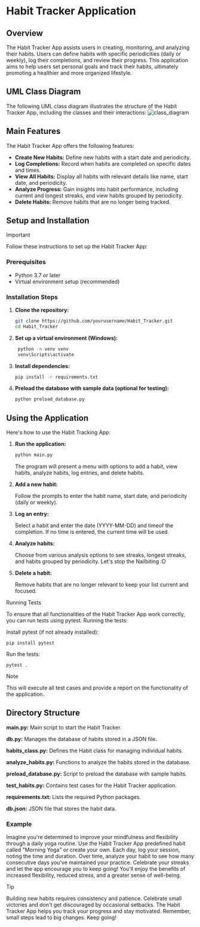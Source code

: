 # Habit Tracker Application

## Overview
The Habit Tracker App assists users in creating, monitoring, and analyzing their habits. Users can define habits with specific periodicities (daily or weekly), log their completions, and review their progress. This application aims to help users set personal goals and track their habits, ultimately promoting a healthier and more organized lifestyle.

## UML Class Diagram
The following UML class diagram illustrates the structure of the Habit Tracker App, including the classes and their interactions:
![class_diagram](https://github.com/user-attachments/assets/a636a8d4-53d1-4f1b-826d-0ace748575d9)


## Main Features
The Habit Tracker App offers the following features:
- **Create New Habits:** Define new habits with a start date and periodicity.
- **Log Completions:** Record when habits are completed on specific dates and times.
- **View All Habits:** Display all habits with relevant details like name, start date, and periodicity.
- **Analyze Progress:** Gain insights into habit performance, including current and longest streaks, and view habits grouped by periodicity.
- **Delete Habits:** Remove habits that are no longer being tracked.

## Setup and Installation
> [!IMPORTANT]
> Follow these instructions to set up the Habit Tracker App:



### Prerequisites
- Python 3.7 or later
- Virtual environment setup (recommended)


### Installation Steps

1. **Clone the repository:**
    ```sh
    git clone https://github.com/yourusername/Habit_Tracker.git
    cd Habit_Tracker
    ```

2. **Set up a virtual environment (Windows):**
   ```sh
    python -m venv venv
    venv\Scripts\activate
   
   
3. **Install dependencies:**
    ```sh
   pip install -r requirements.txt
    ```

4. **Preload the database with sample data (optional for testing):**
    ```sh
    python preload_database.py
    
    ```
## Using the Application

Here's how to use the Habit Tracking App:

1. **Run the application:**
    ```sh
    python main.py
    ```
   The program will present a menu with options to add a habit, view habits, analyze habits, log entries, and delete habits.

2. **Add a new habit:**

     Follow the prompts to enter the habit name, start date, and periodicity (daily or weekly).


3. **Log an entry:**

     Select a habit and enter the date (YYYY-MM-DD) and timeof the completion. If no time is entered, the current time will be used.


4. **Analyze habits:**

      Choose from various analysis options to see streaks, longest streaks, and habits grouped by periodicity. Let's stop the Nailbiting :D 


5. **Delete a habit:**

      Remove habits that are no longer relevant to keep your list current and focused.

Running Tests

To ensure that all functionalities of the Habit Tracker App work correctly, you can run tests using pytest.
Running the tests:

 Install pytest (if not already installed):


    pip install pytest

Run the tests:



    pytest .
    
> [!NOTE]
>This will execute all test cases and provide a report on the functionality of the application.

## Directory Structure

**main.py:**  Main script to start the Habit Tracker.
  
**db.py:** Manages the database of habits stored in a JSON file.

**habits_class.py:** Defines the Habit class for managing individual habits.

**analyze_habits.py:** Functions to analyze the habits stored in the database.

**preload_database.py:** Script to preload the database with sample habits.

**test_habits.py:** Contains test cases for the Habit Tracker application.

**requirements.txt:** Lists the required Python packages.

**db.json:** JSON file that stores the habit data.
    
  ### Example
    
Imagine you're determined to improve your mindfulness and flexibility through a daily yoga routine. Use the Habit Tracker App predefined habit called "Morning Yoga" or create your own. Each day, log your session, noting the time and duration. Over time, analyze your habit to see how many consecutive days you've maintained your practice. Celebrate your streaks and let the app encourage you to keep going! You'll enjoy the benefits of increased flexibility, reduced stress, and a greater sense of well-being.

> [!TIP]
> Building new habits requires consistency and patience. Celebrate small victories and don't get discouraged by occasional setbacks. The Habit Tracker App helps you track your progress and stay motivated. Remember, small steps lead to big changes. Keep going!

